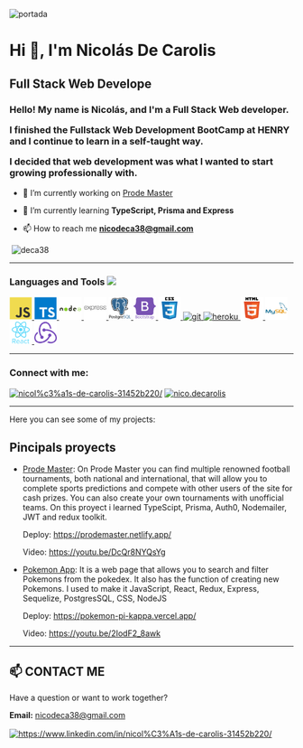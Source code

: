 ![portada](https://c.tenor.com/qJ5evVs-_uUAAAAC/coding.gif)
# Hi 👋, I'm Nicolás De Carolis

## Full Stack Web Develope

<h3 >Hello! My name is Nicolás, and I'm a Full Stack Web developer.

I finished the Fullstack Web Development BootCamp at HENRY and I continue to learn in a self-taught way.

I decided that web development was what I wanted to start growing professionally with.</h3>

- 🔭 I’m currently working on [Prode Master](https://github.com/matzapata/PG-Henry)

- 🌱 I’m currently learning **TypeScript, Prisma and Express**

- 📫 How to reach me **nicodeca38@gmail.com**

<p>&nbsp;<img align="center" src="https://github-readme-stats.vercel.app/api?username=deca38&show_icons=true&locale=en" alt="deca38" /></p>

---

<h3 align="left">Languages and Tools <img src = "https://media2.giphy.com/media/QssGEmpkyEOhBCb7e1/giphy.gif?cid=ecf05e47a0n3gi1bfqntqmob8g9aid1oyj2wr3ds3mg700bl&rid=giphy.gif" width = 32px></h3>
<p align="left"> 
 <a href="https://developer.mozilla.org/en-US/docs/Web/JavaScript" target="_blank" rel="noreferrer"> <img src="https://raw.githubusercontent.com/devicons/devicon/master/icons/javascript/javascript-original.svg" alt="javascript" width="40" height="40"/> </a> 
<a href="https://www.typescriptlang.org/" target="_blank" rel="noreferrer"> <img src="https://raw.githubusercontent.com/devicons/devicon/master/icons/typescript/typescript-original.svg" alt="typescript" width="40" height="40"/> </a>
<a href="https://nodejs.org" target="_blank" rel="noreferrer"> <img src="https://raw.githubusercontent.com/devicons/devicon/master/icons/nodejs/nodejs-original-wordmark.svg" alt="nodejs" width="40" height="40"/> </a>
<a href="https://expressjs.com" target="_blank" rel="noreferrer"> <img src="https://raw.githubusercontent.com/devicons/devicon/master/icons/express/express-original-wordmark.svg" alt="express" width="40" height="40"/> </a> 
 <a href="https://www.postgresql.org" target="_blank" rel="noreferrer"> <img src="https://raw.githubusercontent.com/devicons/devicon/master/icons/postgresql/postgresql-original-wordmark.svg" alt="postgresql" width="40" height="40"/> </a> 
<a href="https://getbootstrap.com" target="_blank" rel="noreferrer"> <img src="https://raw.githubusercontent.com/devicons/devicon/master/icons/bootstrap/bootstrap-plain-wordmark.svg" alt="bootstrap" width="40" height="40"/> </a> 
<a href="https://www.w3schools.com/css/" target="_blank" rel="noreferrer"> <img src="https://raw.githubusercontent.com/devicons/devicon/master/icons/css3/css3-original-wordmark.svg" alt="css3" width="40" height="40"/> </a> 
<a href="https://git-scm.com/" target="_blank" rel="noreferrer"> <img src="https://www.vectorlogo.zone/logos/git-scm/git-scm-icon.svg" alt="git" width="40" height="40"/> </a>
 <a href="https://heroku.com" target="_blank" rel="noreferrer"> <img src="https://www.vectorlogo.zone/logos/heroku/heroku-icon.svg" alt="heroku" width="40" height="40"/> </a>
  <a href="https://www.w3.org/html/" target="_blank" rel="noreferrer"> <img src="https://raw.githubusercontent.com/devicons/devicon/master/icons/html5/html5-original-wordmark.svg" alt="html5" width="40" height="40"/> </a>
 <a href="https://www.mysql.com/" target="_blank" rel="noreferrer"> <img src="https://raw.githubusercontent.com/devicons/devicon/master/icons/mysql/mysql-original-wordmark.svg" alt="mysql" width="40" height="40"/> </a> 
<a href="https://reactjs.org/" target="_blank" rel="noreferrer"> <img src="https://raw.githubusercontent.com/devicons/devicon/master/icons/react/react-original-wordmark.svg" alt="react" width="40" height="40"/> </a>
 <a href="https://redux.js.org" target="_blank" rel="noreferrer"> <img src="https://raw.githubusercontent.com/devicons/devicon/master/icons/redux/redux-original.svg" alt="redux" width="40" height="40"/> </a> 
 </p>

---

<h3 align="left">Connect with me:</h3>
<p align="left">
<a href="https://linkedin.com/in/nicol%c3%a1s-de-carolis-31452b220/" target="blank"><img align="center" src="https://raw.githubusercontent.com/rahuldkjain/github-profile-readme-generator/master/src/images/icons/Social/linked-in-alt.svg" alt="nicol%c3%a1s-de-carolis-31452b220/" height="30" width="40" /></a>
<a href="https://instagram.com/nico.decarolis" target="blank"><img align="center" src="https://raw.githubusercontent.com/rahuldkjain/github-profile-readme-generator/master/src/images/icons/Social/instagram.svg" alt="nico.decarolis" height="30" width="40" /></a>
</p>

---

Here you can see some of my projects:

## Pincipals proyects

- [Prode Master](https://github.com/matzapata/PG-Henry): On Prode Master you can find multiple renowned football tournaments, both national and international, that will allow you to complete sports predictions and compete with other users of the site for cash prizes. You can also create your own tournaments with unofficial teams.
  On this proyect i learned TypeScipt, Prisma, Auth0, Nodemailer, JWT and redux toolkit.

  Deploy: https://prodemaster.netlify.app/

  Video: https://youtu.be/DcQr8NYQsYg

- [Pokemon App](https://github.com/deca38/Pokemon-PI): It is a web page that allows you to search and filter Pokemons from the pokedex. It also has the function of creating new Pokemons. I used to make it JavaScript, React, Redux, Express, Sequelize, PostgresSQL, CSS, NodeJS

  Deploy: https://pokemon-pi-kappa.vercel.app/

  Video: https://youtu.be/2IodF2_8awk
---

## 📫 CONTACT ME

Have a question or want to work together?

**Email:** nicodeca38@gmail.com

<a href="https://www.linkedin.com/in/nicol%C3%A1s-de-carolis-31452b220//" target="blank">
<img align="center" src="https://cdn.jsdelivr.net/npm/simple-icons@3.0.1/icons/linkedin.svg" alt="https://www.linkedin.com/in/nicol%C3%A1s-de-carolis-31452b220/" height="30" width="40" /></a>
